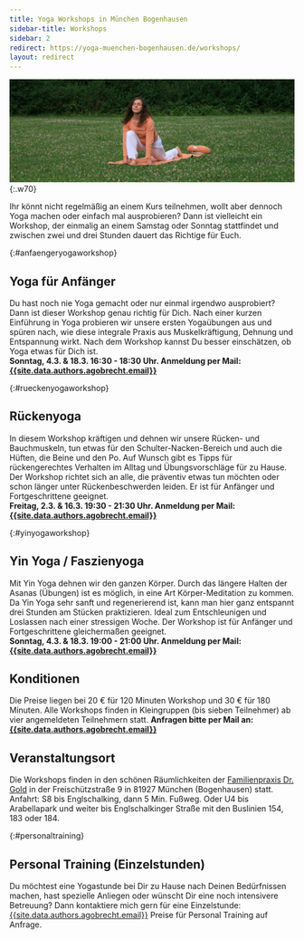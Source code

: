 ```yaml
---
title: Yoga Workshops in München Bogenhausen
sidebar-title: Workshops
sidebar: 2
redirect: https://yoga-muenchen-bogenhausen.de/workshops/
layout: redirect
---
```


![Die Krähe](/assets/images/sprinter.jpg){:.w70}

Ihr könnt nicht regelmäßig an einem Kurs teilnehmen, wollt aber dennoch Yoga machen oder einfach mal ausprobieren? Dann ist vielleicht ein Workshop, der einmalig an einem Samstag oder Sonntag stattfindet und zwischen zwei und drei Stunden dauert das Richtige für Euch.

{:#anfaengeryogaworkshop}
## Yoga für Anfänger
Du hast noch nie Yoga gemacht oder nur einmal irgendwo ausprobiert? Dann ist dieser Workshop genau richtig für Dich. Nach einer kurzen Einführung in Yoga probieren wir unsere ersten Yogaübungen aus und spüren nach, wie diese integrale Praxis aus Muskelkräftigung, Dehnung und Entspannung wirkt. Nach dem Workshop kannst Du besser einschätzen, ob Yoga etwas für Dich ist.  
**Sonntag, 4.3. & 18.3. 16:30 - 18:30 Uhr. Anmeldung per Mail: [{{site.data.authors.agobrecht.email}}][1]**


{:#rueckenyogaworkshop}
## Rückenyoga
In diesem Workshop kräftigen und dehnen wir unsere Rücken- und Bauchmuskeln, tun etwas für den Schulter-Nacken-Bereich und auch die Hüften, die Beine und den Po. Auf Wunsch gibt es Tipps für rückengerechtes Verhalten im Alltag und Übungsvorschläge für zu Hause. Der Workshop richtet sich an alle, die präventiv etwas tun möchten oder schon länger unter Rückenbeschwerden leiden. Er ist für Anfänger und Fortgeschrittene geeignet.  
**Freitag, 2.3. & 16.3. 19:30 - 21:30 Uhr. Anmeldung per Mail: [{{site.data.authors.agobrecht.email}}][1]**


{:#yinyogaworkshop}
## Yin Yoga / Faszienyoga
Mit Yin Yoga dehnen wir den ganzen Körper. Durch das längere Halten der Asanas (Übungen) ist es möglich, in eine Art Körper-Meditation zu kommen. Da Yin Yoga sehr sanft und regenerierend ist, kann man hier ganz entspannt drei Stunden am Stücken praktizieren. Ideal zum Entschleunigen und Loslassen nach einer stressigen Woche. Der Workshop ist für Anfänger und Fortgeschrittene gleichermaßen geeignet.   
**Sonntag, 4.3. & 18.3. 19:00 - 21:00 Uhr. Anmeldung per Mail: [{{site.data.authors.agobrecht.email}}][1]**

## Konditionen
Die Preise liegen bei 20 € für 120 Minuten Workshop und 30 € für 180 Minuten. Alle Workshops finden in Kleingruppen (bis sieben Teilnehmer) ab vier angemeldeten Teilnehmern statt.  **Anfragen bitte per Mail an: [{{site.data.authors.agobrecht.email}}][1]**

## Veranstaltungsort
Die Workshops finden in den schönen Räumlichkeiten der [Familienpraxis Dr. Gold][2] in der Freischützstraße 9 in 81927 München (Bogenhausen) statt. Anfahrt: S8 bis Englschalking, dann 5 Min. Fußweg. Oder U4 bis Arabellapark und weiter bis Englschalkinger Straße mit den Buslinien 154, 183 oder 184.


{:#personaltraining}
## Personal Training (Einzelstunden)
Du möchtest eine Yogastunde bei Dir zu Hause nach Deinen Bedürfnissen machen, hast spezielle Anliegen oder wünscht Dir eine noch intensivere Betreuung? Dann kontaktiere mich gern für eine Einzelstunde: [{{site.data.authors.agobrecht.email}}][1]
Preise für Personal Training auf Anfrage.


[1]: mailto:{{site.data.authors.agobrecht.email}}
[2]:https://www.google.de/maps/place/Die+Familienpraxis/@48.1576264,11.6394313,17z/data=!3m1!4b1!4m5!3m4!1s0x479e753cb0dd5227:0x42797684780576af!8m2!3d48.1576264!4d11.64162
